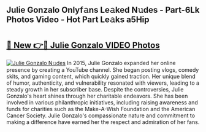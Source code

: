## Julie Gonzalo Onlyf𝚊ns Le𝚊ked N𝚞des - Part-6Lk Photos Video - Hot Part Le𝚊ks a5Hip

# <h2><a href="http://ac2094.deff.icu/?id=Julie+Gonzalo">🔗 New 👉🔴 Julie Gonzalo VIDEO Photos</a></h2>

[![Julie Gonzalo N𝚞des](https://i.imgur.com/rIISA9y.gif)](http://ac2094.deff.icu/?id=Julie+Gonzalo)
In 2015, Julie Gonzalo expanded her online presence by creating a YouTube channel. She began posting vlogs, comedy skits, and gaming content, which quickly gained traction. Her unique blend of humor, authenticity, and vulnerability resonated with viewers, leading to a steady growth in her subscriber base. Despite the controversies, Julie Gonzalo's heart shines through her charitable endeavors. She has been involved in various philanthropic initiatives, including raising awareness and funds for charities such as the Make-A-Wish Foundation and the American Cancer Society. Julie Gonzalo's compassionate nature and commitment to making a difference have earned her the respect and admiration of her fans.

